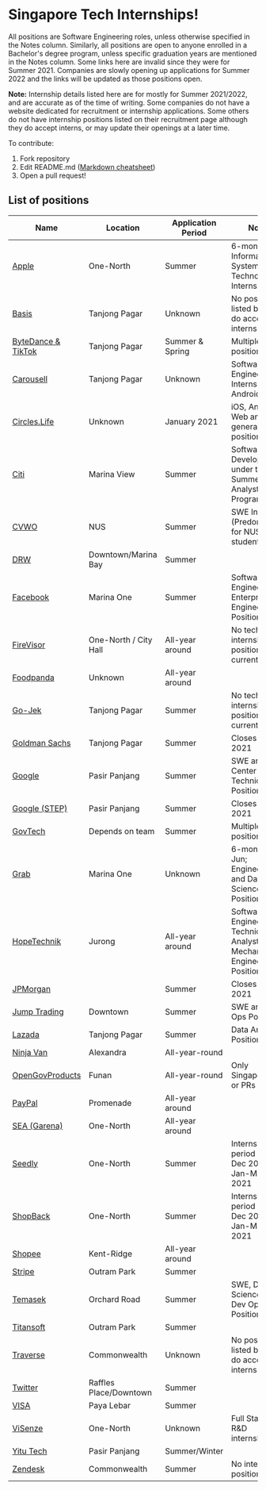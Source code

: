 
# Singapore Tech Internships!

All positions are Software Engineering roles, unless otherwise specified in the Notes column. Similarly, all positions are open to anyone enrolled in a Bachelor's degree program, unless specific graduation years are mentioned in the Notes column. Some links here are invalid since they were for Summer 2021. Companies are slowly opening up applications for Summer 2022 and the links will be updated as those positions open.

**Note:** Internship details listed here are for mostly for Summer 2021/2022, and are accurate as of the time of writing. Some companies do not have a website dedicated for recruitment or internship applications. Some others do not have internship positions listed on their recruitment page although they do accept interns, or may update their openings at a later time.

To contribute:
1. Fork repository
2. Edit README.md ([Markdown cheatsheet](https://github.com/tchapi/markdown-cheatsheet/blob/master/README.md))
4. Open a pull request!


## List of positions
| Name | Location | Application Period | Notes |
|------|----------|--------------------|-------|
| [Apple](https://jobs.apple.com/en-sg/details/200272499/2022-apple-internship-information-systems-and-technology?team=STDNT) | One-North | Summer | 6-month long, Information Systems and Technology Internship |
| [Basis](https://basis-ai.com/get-in-touch) | Tanjong Pagar | Unknown | No position listed but they do accept interns |
| [ByteDance & TikTok](https://bytedance.feishu.cn/docs/doccnhFYuO21dvlpC3ZVg4pTZ50#ruVHxU) | Tanjong Pagar | Summer & Spring | Multiple positions open |
| [Carousell](https://careers.carousell.com/job-posting/?gh_jid=2980636) | Tanjong Pagar | Unknown | Software Engineer Internship, Android |
| [Circles.Life](https://www.circles.life/sg/job-board/) | Unknown | January 2021 | iOS, Android, Web and general SWE positions |
| [Citi](https://jobs.citi.com/job/singapore/icg-technology-software-development-2022-summer-analyst-singapore/287/12532326144) | Marina View | Summer | Software Development under their Summer Analyst Program |
| [CVWO](https://www.comp.nus.edu.sg/~vwo/contact.html) | NUS | Summer | SWE Intern (Predominantly for NUS students) |
| [DRW](https://drw.com/careers/job/software-developer-intern-1933017/) | Downtown/Marina Bay | Summer | |
| [Facebook](https://www.facebook.com/careers/jobs/?offices%5B0%5D=Singapore&roles%5B0%5D=intern&is_leadership=0&is_in_page=0) | Marina One | Summer | Software Engineer and Enterprise Engineer Positions |
| [FireVisor](https://angel.co/firevisor/jobs) | One-North / City Hall | All-year around | No tech internship positions listed currently |
| [Foodpanda](https://boards.greenhouse.io/foodpandasingapore/jobs/2399062) | Unknown | All-year around | |
| [Go-Jek](https://www.gojek.io/careers/) | Tanjong Pagar | Summer | No tech internship positions listed currently |
| [Goldman Sachs](https://www.goldmansachs.com/careers/students/programs/asia-pacific/summer-analyst.html) | Tanjong Pagar | Summer | Closes 11 Oct 2021
| [Google](https://careers.google.com/jobs/results/?employment_type=INTERN&location=Singapore&q=) | Pasir Panjang | Summer | SWE and Data Center Technician Positions | Within 12-18 months of completing a Bachelor's or Master's degree
| [Google (STEP)](https://careers.google.com/jobs/results/111206685625721542/) | Pasir Panjang | Summer | Closes 30 Sep 2021 | Only open to second year undergraduate students
| [GovTech](https://sggovterp.wd102.myworkdayjobs.com/PublicServiceCareers/4/refreshFacet/318c8bb6f553100021d223d9780d30be) | Depends on team | Summer | Multiple positions open |
| [Grab](https://grab.careers/jobs/) | Marina One | Unknown | 6-month Jan-Jun; Engineering and Data Science Positions |
| [HopeTechnik](https://www.hopetechnik.com/careers/) | Jurong | All-year around | Software Engineering, Technical Analyst & Mechanical Engineering Positions |
| [JPMorgan](https://jpmc.fa.oraclecloud.com/hcmUI/CandidateExperience/en/sites/CX_1001/job/210141619)| | Summer | Closes 31 Oct 2021 |
| [Jump Trading](https://www.jumptrading.com/jobs.html) | Downtown | Summer | SWE and Tech Ops Positions |
| [Lazada](https://www.lazada.com/en/careers/job-description/GP655404/) | Tanjong Pagar | Summer | Data Analyst Position |
| [Ninja Van](https://jobs.lever.co/ninjavan?location=Singapore%2C%20Singapore&department=Tech&commitment=Internship) | Alexandra | All-year-round | |
| [OpenGovProducts](https://opengovernmentproducts.recruitee.com/o/software-engineering-intern)| Funan | All-year-round | Only Singaporeans or PRs allowed |
| [PayPal](https://jobsearch.paypal-corp.com/en-US/search?facetcountry=sg&location=Singapore&facetcategory=internship) | Promenade | All-year around | |
| [SEA (Garena)](https://career.seagroup.com/programs?pos=LIP-area) | One-North | All-year around | |
| [Seedly](https://careers.seedly.com/) | One-North | Summer | Internship period is Sept-Dec 2020 or Jan-May 2021 |
| [ShopBack](https://jobs.lever.co/shopback-2/3c60180b-6dd1-48a6-9d0e-4edf80be1fc3) | One-North | Summer | Internship period is Sept-Dec 2020 or Jan-May 2021 |
| [Shopee](https://careers.shopee.sg/job-detail/2336/) | Kent-Ridge | All-year around | |
| [Stripe](https://stripe.com/jobs/listing/software-engineering-intern/3368637) | Outram Park | Summer | |
| [Temasek](https://career2.successfactors.eu/career?company=temasekcapP2) | Orchard Road | Summer | SWE, Data Science, ML & Dev Ops Positions |
| [Titansoft](https://www.titansoft.com/en/career/current-openings?country=singapore&tag=3) | Outram Park | Summer | |
| [Traverse](https://www.traverse.ai/about-us/contact) | Commonwealth | Unknown | No position listed but they do accept interns |
| [Twitter](https://careers.twitter.com/content/careers-twitter/en/jobs.html#location=careers-twitter%3Asr%2Foffice%2Fsingapore) | Raffles Place/Downtown | Summer | |
| [VISA](https://www.visa.com.sg/careers/job-details.jobid.743999766563075.deptid.1146810.html) | Paya Lebar | Summer | |
| [ViSenze](https://apply.workable.com/visenze/?lng=en) | One-North | Unknown | Full Stack and R&D internships |
| [Yitu Tech](https://www.yitutech.com/en/career?mode=campus) | Pasir Panjang | Summer/Winter | |
| [Zendesk](https://www.zendesk.com/jobs/singapore/) | Commonwealth | Summer | No intern positions listed |
